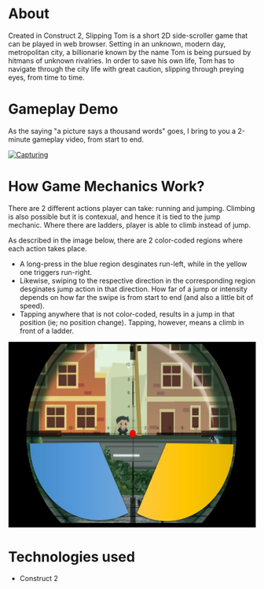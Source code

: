 # About

  Created in Construct 2, Slipping Tom is a short 2D side-scroller game that can be played in web browser. Setting in an unknown, modern day, metropolitan city, a billionarie known by the name Tom is being pursued by hitmans of unknown rivalries. In order to save his own life, Tom has to navigate through the city life with great caution, slipping through preying eyes, from time to time.
  
  
  
 # Gameplay Demo
 
 As the saying "a picture says a thousand words" goes, I bring to you a 2-minute gameplay video, from start to end.

[![Capturing](http://img.youtube.com/vi/1_DRGgIcUy0/0.jpg)](https://www.youtube.com/watch?v=1_DRGgIcUy0 "Slipping Tom")



# How Game Mechanics Work?

There are 2 different actions player can take: running and jumping. Climbing is also possible but it is contexual, and hence it is tied to the jump mechanic. Where there are ladders, player is able to climb instead of jump.

As described in the image below, there are 2 color-coded regions where each action takes place.
- A long-press in the blue region desginates run-left, while in the yellow one triggers run-right.
- Likewise, swiping to the respective direction in the corresponding region desginates jump action in that direction. How far of a jump or intensity depends on how far the swipe is from start to end (and also a little bit of speed).
- Tapping anywhere that is not color-coded, results in a jump in that position (ie; no position change). Tapping, however, means a climb in front of a ladder.

![Capturing](/press/controls.JPG)




# Technologies used

- Construct 2
